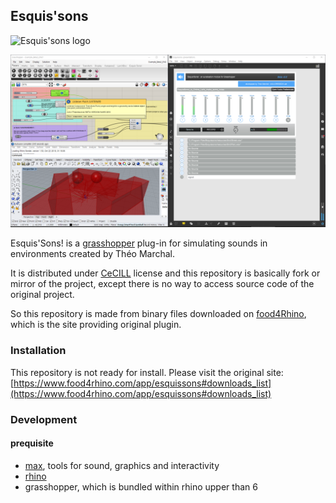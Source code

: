 ## Esquis'sons

![Esquis'sons logo](https://www.esquissons.fr/assets/images/logo-header-1.jpg)

![screenshot](./sc1.png)

Esquis'Sons! is a [grasshopper](https://www.grasshopper3d.com/) plug-in for simulating sounds in environments created by Théo Marchal.

It is distributed under [CeCILL](https://cecill.info/index.en.html) license and this repository is basically fork or mirror of the project, except there is no way to access source code of the original project.

So this repository is made from binary files downloaded on [food4Rhino](https://www.food4rhino.com/app/esquissons#downloads_list), which is the site providing original plugin.

### Installation

This repository is not ready for install. Please visit the original site: [https://www.food4rhino.com/app/esquissons#downloads_list](https://www.food4rhino.com/app/esquissons#downloads_list)

### Development

#### prequisite

* [max](https://cycling74.com/), tools for sound, graphics and interactivity
* [rhino](https://www.rhino3d.com)
* grasshopper, which is bundled within rhino upper than 6
